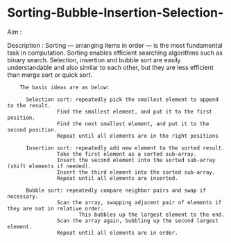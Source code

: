 # Sorting-Bubble-Insertion-Selection-

Aim : 

Description : 
        Sorting — arranging items in order — is the most fundamental task in computation. 
        Sorting enables efficient searching algorithms such as binary search.
        Selection, insertion and bubble sort are easily understandable and also similar to each other, but they are less 
        efficient than merge sort or quick sort. 
        
        The basic ideas are as below:
          
          Selection sort: repeatedly pick the smallest element to append to the result.
                    Find the smallest element, and put it to the first position.
                    Find the next smallest element, and put it to the second position.
                    Repeat until all elements are in the right positions
         
          Insertion sort: repeatedly add new element to the sorted result.
                    Take the first element as a sorted sub-array.
                    Insert the second element into the sorted sub-array (shift elements if needed).
                    Insert the third element into the sorted sub-array.
                    Repeat until all elements are inserted.
          
          Bubble sort: repeatedly compare neighbor pairs and swap if necessary.
                    Scan the array, swapping adjacent pair of elements if they are not in relative order. 
                           This bubbles up the largest element to the end.
                    Scan the array again, bubbling up the second largest element.
                    Repeat until all elements are in order.
